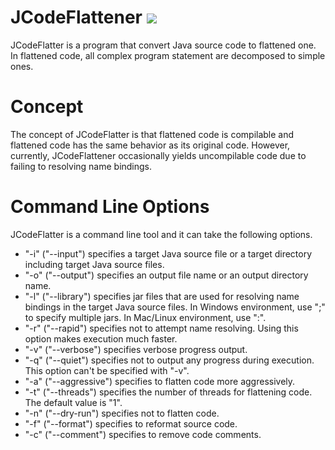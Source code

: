 # JCodeFlattener [![](https://jitpack.io/v/YoshikiHigo/JCodeFlattener.svg)](https://jitpack.io/#YoshikiHigo/JCodeFlattener)

JCodeFlatter is a program that convert Java source code to flattened one.
In flattened code, all complex program statement are decomposed to simple ones.

# Concept
The concept of JCodeFlatter is that flattened code is compilable and flattened code has the same behavior as its original code.
However, currently, JCodeFlattener occasionally yields uncompilable code due to failing to resolving name bindings.

# Command Line Options
JCodeFlatter is a command line tool and it can take the following options.
- "-i" ("--input") specifies a target Java source file or a target directory including target Java source files.
- "-o" ("--output") specifies an output file name or an output directory name.
- "-l" ("--library") specifies jar files that are used for resolving name bindings in the target Java source files. In Windows environment, use ";" to specify multiple jars. In Mac/Linux environment, use ":".
- "-r" ("--rapid") specifies not to attempt name resolving. Using this option makes execution much faster.
- "-v" ("--verbose") specifies verbose progress output.
- "-q" ("--quiet") specifies not to output any progress during execution. This option can't be specified with "-v".
- "-a" ("--aggressive") specifies to flatten code more aggressively.
- "-t" ("--threads") specifies the number of threads for flattening code. The default value is "1".
- "-n" ("--dry-run") specifies not to flatten code.
- "-f" ("--format") specifies to reformat source code.
- "-c" ("--comment") specifies to remove code comments.
